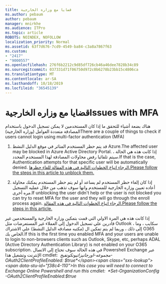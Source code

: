 ```yaml
---
title: قضايا مع وزاره الخارجية
ms.author: pebaum
author: pebaum
manager: mnirkhe
ms.audience: ITPro
ms.topic: article
ROBOTS: NOINDEX, NOFOLLOW
localization_priority: Normal
ms.assetid: 63f7d676-7cd9-4549-ba84-c3a8a7867f63
ms.custom:
- "2417"
- "9000557"
ms.openlocfilehash: 276f6b2212c9d85df726cb46a46dee7828b34c89
ms.sourcegitcommit: 037331d71f06750d972c0b6278b23bb15c4806ca
ms.translationtype: MT
ms.contentlocale: ar-SA
ms.lasthandoff: 10/18/2019
ms.locfileid: "36545139"
---
```

# <a name="issues-with-mfa"></a><span data-ttu-id="f38c4-102">قضايا مع وزاره الخارجية</span><span class="sxs-lookup"><span data-stu-id="f38c4-102">Issues with MFA</span></span>
<span data-ttu-id="f38c4-103">هناك بضعة أشياء للتحقق ما إذا كان المستخدمين لا يمكن تسجيل الدخول باستخدام المصادقة متعددة العوامل (وزاره الخارجية)</span><span class="sxs-lookup"><span data-stu-id="f38c4-103">There are a couple of things to check if users cannot login using multi-factor authentication (MFA)</span></span>

1. <span data-ttu-id="f38c4-104">قد يتم حظر المستخدم المتاثر في موقع الدليل النشط Azure.</span><span class="sxs-lookup"><span data-stu-id="f38c4-104">The affected user may be blocked in Azure Active Directory Portal.</span></span> <span data-ttu-id="f38c4-105">إذا كانت هذه هي الحالة ، سيتم تلقائيا رفض محاولات المصادقة لهذا المستخدم المحدد.</span><span class="sxs-lookup"><span data-stu-id="f38c4-105">If that is the case, Authentication attempts for that specific user will be automatically denied.</span></span> [<span data-ttu-id="f38c4-106">الرجاء اتباع الخطوات التالية في هذه المقالة للغاء حظرها.</span><span class="sxs-lookup"><span data-stu-id="f38c4-106">Please follow the steps in this article to unblock them.</span></span>](https://docs.microsoft.com/azure/active-directory/authentication/howto-mfa-mfasettings#block-and-unblock-users)

2. <span data-ttu-id="f38c4-107">إذا كان إلغاء حظر المستخدم لم يساعد أو لم يتم حظر المستخدم يمكنك محاولة أعاده تعيين وزاره الخارجية للمستخدم وانها سوف تذهب من خلال عمليه التسجيل مره أخرى.</span><span class="sxs-lookup"><span data-stu-id="f38c4-107">If unblocking the user didn't help or the user is not blocked you can try to reset MFA for the user and they will go through the enroll process again.</span></span> [<span data-ttu-id="f38c4-108">الرجاء اتباع الخطوات التالية في هذه المقالة.</span><span class="sxs-lookup"><span data-stu-id="f38c4-108">Please follow the steps in this article.</span></span>](https://docs.microsoft.com/azure/active-directory/authentication/howto-mfa-userdevicesettings#require-users-to-provide-contact-methods-again)

<span data-ttu-id="f38c4-109">إذا كانت هذه هي المرة الاولي التي قمت بتمكين وزاره الخارجية والمستخدمين غير قادرين علي تسجيل الدخول إلى العملاء غير المستعرضات مثل Outlook ، سكايب ، وما إلى ذلك ، وربما لم يتم تمكين ال (مكتبه مصادقه الدليل النشط) علي الاشتراك O365 الخاص بك.</span><span class="sxs-lookup"><span data-stu-id="f38c4-109">If this is the first time you enabled MFA and your users are unable to login to non-browsers clients such as Outlook, Skype, etc, perhaps ADAL (Active Directory Authentication Library) is not enabled on your O365 subscription.</span></span> <span data-ttu-id="f38c4-110">في هذه الحالة سوف تحتاج إلى الاتصال Powershell Exchange عبر الإنترنت وتشغيل هذا cmdlet:  *مجموعه-اورجانيزاتيونكونفيج-OAuth2ClientProfileEnabled: $true*</span><span class="sxs-lookup"><span data-stu-id="f38c4-110">In this case you will need to connect to Exchange Online Powershell and run this cmdlet:  *Set-OrganizationConfig -OAuth2ClientProfileEnabled:$true*</span></span>